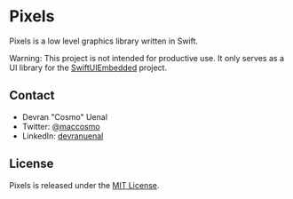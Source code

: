 # Pixels

Pixels is a low level graphics library written in Swift. 

Warning: This project is not intended for productive use.
It only serves as a UI library for the [SwiftUIEmbedded](https://github.com/Cosmo/SwiftUIEmbedded) project.


## Contact

* Devran "Cosmo" Uenal
* Twitter: [@maccosmo](http://twitter.com/maccosmo)
* LinkedIn: [devranuenal](https://www.linkedin.com/in/devranuenal)

## License

Pixels is released under the [MIT License](http://www.opensource.org/licenses/MIT).
